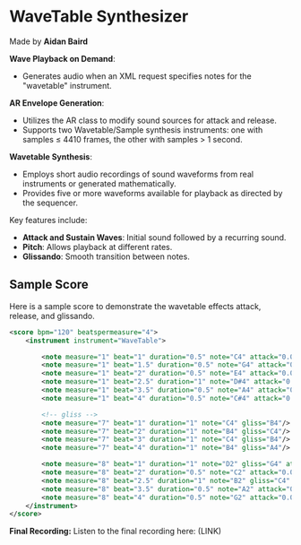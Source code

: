 # WaveTable Synthesizer
Made by **Aidan Baird**

 **Wave Playback on Demand**: 
   - Generates audio when an XML request specifies notes for the "wavetable" instrument.

 **AR Envelope Generation**: 
   - Utilizes the AR class to modify sound sources for attack and release. 
   - Supports two Wavetable/Sample synthesis instruments: one with samples ≤ 4410 frames, the other with samples > 1 second.

 **Wavetable Synthesis**: 
   - Employs short audio recordings of sound waveforms from real instruments or generated mathematically. 
   - Provides five or more waveforms available for playback as directed by the sequencer.

Key features include:

- **Attack and Sustain Waves**: Initial sound followed by a recurring sound.
- **Pitch**: Allows playback at different rates.
- **Glissando**: Smooth transition between notes.

## Sample Score
Here is a sample score to demonstrate the wavetable effects attack, release, and glissando.
```xml
<score bpm="120" beatspermeasure="4">
    <instrument instrument="WaveTable">

        <note measure="1" beat="1" duration="0.5" note="C4" attack="0.02" release="0.2"/>
        <note measure="1" beat="1.5" duration="0.5" note="G4" attack="0.02" release="0.2"/>
        <note measure="1" beat="2" duration="0.5" note="E4" attack="0.02" release="0.2"/>
        <note measure="1" beat="2.5" duration="1" note="D#4" attack="0.02" release="0.5"/>
        <note measure="1" beat="3.5" duration="0.5" note="A4" attack="0.02" release="0.2"/>
        <note measure="1" beat="4" duration="0.5" note="C#4" attack="0.02" release="0.2"/>

        <!-- gliss -->
        <note measure="7" beat="1" duration="1" note="C4" gliss="B4"/>
        <note measure="7" beat="2" duration="1" note="B4" gliss="C4"/>
        <note measure="7" beat="3" duration="1" note="C4" gliss="B4"/>
        <note measure="7" beat="4" duration="1" note="B4" gliss="A4"/>

        <note measure="8" beat="1" duration="1" note="D2" gliss="G4" attack="0.02" release="0.5"/>
        <note measure="8" beat="2" duration="0.5" note="C2" attack="0.02" release="0.2"/>
        <note measure="8" beat="2.5" duration="1" note="B2" gliss="C4" attack="0.02" release="0.5"/>
        <note measure="8" beat="3.5" duration="0.5" note="A2" attack="0.02" release="0.2"/>
        <note measure="8" beat="4" duration="0.5" note="G2" attack="0.02" release="0.2"/>
    </instrument>
</score>
```

**Final Recording:** 
Listen to the final recording here: (LINK)
